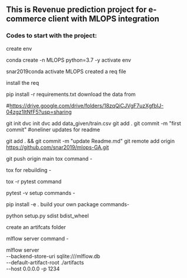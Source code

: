 ## This is Revenue prediction project for e-commerce client with MLOPS integration

### Codes to start with the project:

create env

conda create -n MLOPS python=3.7 -y
activate env

snar2019conda activate MLOPS
created a req file

install the req

pip install -r requirements.txt
download the data from

#https://drive.google.com/drive/folders/18zqQiCJVgF7uzXgfbIJ-04zgz1ItNfF5?usp=sharing

git init
dvc init 
dvc add data_given/train.csv
git add .
git commit -m "first commit"
#oneliner updates for readme

git add . && git commit -m "update Readme.md"
git remote add origin https://github.com/snar2019/mlops-GA.git

git push origin main
tox command -

tox
for rebuilding -

tox -r 
pytest command

pytest -v
setup commands -

pip install -e . 
build your own package commands-

python setup.py sdist bdist_wheel

create an artifcats folder

mlflow server command -

mlflow server \
--backend-store-uri sqlite:///mlflow.db \
--default-artifact-root ./artifacts \
--host 0.0.0.0 -p 1234
